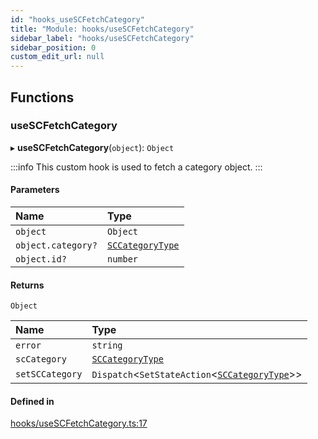 ```yaml
---
id: "hooks_useSCFetchCategory"
title: "Module: hooks/useSCFetchCategory"
sidebar_label: "hooks/useSCFetchCategory"
sidebar_position: 0
custom_edit_url: null
---
```


## Functions

### useSCFetchCategory

▸ **useSCFetchCategory**(`object`): `Object`

:::info
This custom hook is used to fetch a category object.
:::

#### Parameters

| Name | Type |
| :------ | :------ |
| `object` | `Object` |
| `object.category?` | [`SCCategoryType`](../interfaces/types_category.SCCategoryType.md) |
| `object.id?` | `number` |

#### Returns

`Object`

| Name | Type |
| :------ | :------ |
| `error` | `string` |
| `scCategory` | [`SCCategoryType`](../interfaces/types_category.SCCategoryType.md) |
| `setSCCategory` | `Dispatch`<`SetStateAction`<[`SCCategoryType`](../interfaces/types_category.SCCategoryType.md)\>\> |

#### Defined in

[hooks/useSCFetchCategory.ts:17](https://github.com/selfcommunity/community-ui/blob/1eb776a/packages/sc-core/src/hooks/useSCFetchCategory.ts#L17)
